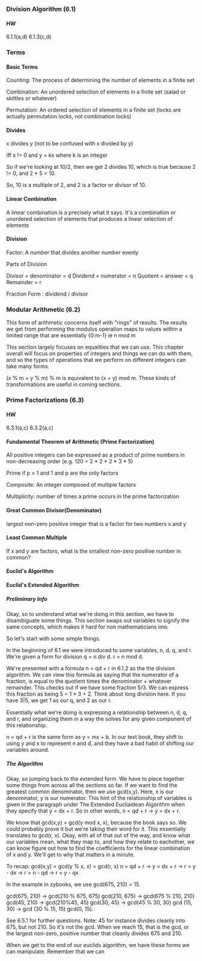 ### Division Algorithm (6.1)

#### HW
6.1.1(a,d)
6.1.3(c,d)

### Terms

#### Basic Terms

Counting: The process of determining the number of elements in a finite set

Combination: An unordered selection of elements in a finite set (salad or skittles or whatever)

Permutation: An ordered selection of elements in a finite set (locks are actually permutation locks, not combination locks)
#### Divides
x divides y (not to be confused with x divided by y)

iff x != 0 and y = kx
where k is an integer

So if we're looking at 10/2, then we get 2 divides 10, which is true because 2 != 0, and 2 * 5 = 10.

So, 10 is a multiple of 2, and 2 is a factor or divisor of 10.
#### Linear Combination
A linear combination is a precisely what it says. It's a combination or unordered selection of elements that produces a linear selection of elements

#### Division

Factor: A number that divides another number evenly

Parts of Division

Divisor = denominator = d
Dividend = numerator = n
Quotient = answer = q
Remainder = r

Fraction Form : dividend / divisor

### Modular Arithmetic (6.2)

This form of arithmetic concerns itself with "rings" of results. The results we get from performing the modulus operation maps to values within a limited range that are essentially {0:m-1} ie n mod m

This section largely focuses on equalities that we can use. This chapter overall will focus on properties of integers and things we can do with them, and so the types of operations that we perform on different integers can take many forms. 

(x % m + y % m) % m is equivalent to (x + y) mod m. These kinds of transformations are useful in coming sections.

### Prime Factorizations (6.3)

#### HW
6.3.1(a,c)
6.3.2(a,c)
#### Fundamental Theorem of Arithmetic (Prime Factorization)
All positive integers can be expressed as a product of prime numbers in non-decreasing order
(e.g. 120 = 2 * 2 * 2 * 3 * 5)

Prime if p > 1 and 1 and p are the only factors

Composite: An integer composed of multiple factors

Multiplicity: number of times a prime occurs in the prime factorization
#### Great Common Divisor(Denominator)
largest non-zero positive integer that is a factor for two numbers x and y

#### Least Common Multiple
If x and y are factors, what is the smallest non-zero positive number in common?

#### Euclid's Algorithm

#### Euclid's Extended Algorithm


##### Preliminary Info
Okay, so to understand what we're doing in this section, we have to disambiguate some things. This section swaps out variables to signify the same concepts, which makes it hard for non mathematicians imo.

So let's start with some simple things.

In the beginning of 6.1 we were introduced to some variables, n, d, q, and r. We're given a form for division q = n div d. r = n mod d. 

We're presented with a formula n = qd + r in 6.1.2 as the the division algorithm. We can view this formula as saying that the numerator of a fraction, is equal to the quotient times the denominator + whatever remainder. This checks out if we have some fraction 5/3. We can express this fraction as being 5 = 1 * 3 + 2. Think about long division here. If you have 3⟌5, we get 1 as our q, and 2 as our r. 

Essentially what we're doing is expressing a relationship between n, d, q, and r, and organizing them in a way the solves for any given component of this relationship. 

n = qd + r is the same form as y = mx + b. In our text book, they shift to using y and x to represent n and d, and they have a bad habit of shifting our variables around.

##### The Algorithm

Okay, so jumping back to the extended form. We have to piece together some things from across all the sections so far. If we want to find the greatest common denominator, then we use gcd(x,y). Here, x is our denominator, y is our numerator. This hint of the relationship of variables is given in the paragraph under The Extended Eucliaidean Algorithm when they specify that y = dx + r. So in other words, n = qd + r -> y = dx + r. 

We know that gcd(x,y) = gcd(y mod x, x), because the book says so. We could probably prove it but we're taking their word for it. This essentially translates to gcd(r, x). Okay, with all of that out of the way, and know what our variables mean, what they map to, and how they relate to eachother, we can know figure out how to find the coefficients for the linear combination of x and y. We'll get to why that matters in a minute.

To recap: 
gcd(x,y) = gcd(y % x, x) = gcd(r, x)
n = qd + r -> y = dx + r -> 
r = y - dx -> r = n - qd -> r = y - qx


In the example in zybooks, we use gcd(675, 210) = 15. 

gcd(675, 210) -> gcd(210 % 675, 675)
gcd(210, 675) -> gcd(675 % 210, 210) 
gcd(45, 210) -> gcd(210%45, 45) 
gcd(30, 45) -> gcd(45 % 30, 30)
gcd (15, 30) -> gcd (30 % 15, 15)
gcd(0, 15). 

See 6.5.1 for further questions. Note: 45 for instance divides cleanly into 675, but not 210. So it's not the gcd. When we reach 15, that is the gcd, or the largest non-zero, positive number that cleanly divides 675 and 210. 

When we get to the end of our euclids algorithm, we have these forms we can manipulate. Remember that we can 




